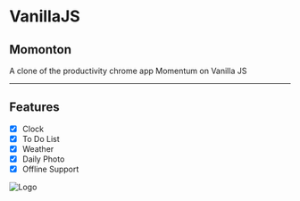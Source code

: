 # VanillaJS
**Momonton**
---
A clone of the productivity chrome app Momentum on Vanilla JS

---
**Features**
---
- [x] Clock
- [x] To Do List
- [x] Weather
- [x] Daily Photo
- [x] Offline Support

![Logo](bg.png)
